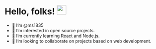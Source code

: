 # Hello, folks! <img src="https://raw.githubusercontent.com/ms1835/ms1835/master/wave.gif" width="30px">
- 👋 I’m @ms1835
- 👀 I’m interested in open source projects.
- 🌱 I’m currently learning React and Node.js.
- 💞️ I’m looking to collaborate on projects based on web development.


<!---
ms1835/ms1835 is a ✨ special ✨ repository because its `README.md` (this file) appears on your GitHub profile.
You can click the Preview link to take a look at your changes.
--->
